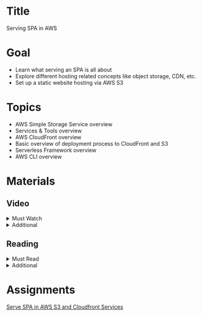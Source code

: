 # Title

Serving SPA in AWS

# Goal

- Learn what serving an SPA is all about
- Explore different hosting related concepts like object storage, CDN, etc.
- Set up a static website hosting via AWS S3

# Topics

- AWS Simple Storage Service overview
- Services & Tools overview
- AWS CloudFront overview
- Basic overview of deployment process to CloudFront and S3
- Serverless Framework overview
- AWS CLI overview

# Materials

## Video

<details>
  <summary>Must Watch</summary>

  The following content provides enough info to complete the task.

  <blockquote>

  <details>
    <summary>In English</summary>

   <blockquote>

   - [AWS Simple storage service (S3) - part1. Introduction](https://videoportal.epam.com/video/GoPjaNyQqBlvyn1d76AN), ~1 mins
   - [AWS Simple storage service (S3) - part2. Basic theory](https://videoportal.epam.com/video/wPQe73OQkA2XOln7Aqnr), ~11 mins
   - [AWS Simple storage service (S3) - part3. Advanced features](https://videoportal.epam.com/video/MRwdYoVgQmdAWB84a3bL), ~13 mins
   - [Website hosting with S3 and CloudFront - part 1](https://videoportal.epam.com/video/lNdwY9xWNBgG96kbay2G), ~4 mins
   - [Website hosting with S3 and CloudFront - part 2. Using AWS Cloud Development Kit (CDK)](https://videoportal.epam.com/video/59pZaAyWXBDLD29laNzq), ~5 mins
   </blockquote>
  </details>

  <details>
    <summary>In Russian</summary>

   <blockquote>

   - [RU Introduction](https://videoportal.epam.com/video/1g5mYRkyL8KMd4oPJWoD), ~3 mins
   - [RU S3 Intro](https://videoportal.epam.com/video/wPQe73vEnLBglxqOJAqn), ~2 mins
   - [RU CloudFront Intro](https://videoportal.epam.com/video/MNnV7g033NDoBklWa0b3), ~4 mins
   - [RU Serverless Framework Intro](https://videoportal.epam.com/video/4MNVYj1EEMm3Lgv5a0eE), ~2 mins
   - [RU Manual Deployment to S3](https://videoportal.epam.com/video/MRwdYoVggXxDNDr4a3bL), ~16 mins
   - [RU Deploy to S3 with serverless](https://videoportal.epam.com/video/elN67KVllzb99gb3JVZz), ~32 mins
   - [RU AWS CLI Intro](https://videoportal.epam.com/video/Dj6qaB2WWGqqk06ragPW), ~1 mins
   - [RU Serverless & CloudFront](https://videoportal.epam.com/video/B9Ry76DWWwVng509Y8xq), ~20 mins
   - [RU Homework](https://videoportal.epam.com/video/Vr9Q7zywwrmgVG9mJMpG), ~3 mins
   </blockquote>
  </details>

  </blockquote>

</details>

<details>
  <summary>Additional</summary>

  The following content provides more info for further studies.

  <blockquote>

  - [Free and Easy guide how to host website on AWS Cloud in 5 minutes](https://youtu.be/4AYF_Vo36sU), ~4mins
  - [AWS S3 Core Concepts](https://www.youtube.com/watch?v=tfU0JEZjcsg), 27 mins
  - [AWS S3 Hands-On Tutorial](https://www.youtube.com/watch?v=XGcoeEyt2UM), ~45 mins
  - [AWS CloudFront Hands-On Tutorial](https://www.youtube.com/watch?v=Vr4N_ZA-uGo), ~15 mins
  - [React App on AWS S3 with Static Hosting + Cloudfront](https://www.youtube.com/watch?v=mls8tiiI3uc), ~35 mins
  - [Getting Started with Serverless Framework](https://www.youtube.com/watch?v=KQRGM9_eqIw), ~20mins
  </blockquote>

</details>

## Reading

<details>
  <summary>Must Read</summary>

  The following content provides enough info to complete the task.

  <blockquote>

  - [What is Amazon S3](https://docs.aws.amazon.com/AmazonS3/latest/userguide/Welcome.html)
  - [Getting started with Amazon S3](https://docs.aws.amazon.com/AmazonS3/latest/userguide/GetStartedWithS3.html)
  - [AWS S3 FAQs](https://aws.amazon.com/s3/faqs/)
  - [Setting Up Serverless Framework With AWS](https://www.serverless.com/framework/docs/getting-started)
  - [Serverless Framework Concepts](https://www.serverless.com/framework/docs/providers/aws/guide/intro)
  </blockquote>

</details>

<details>
  <summary>Additional</summary>

  The following content provides more info for further studies.

  <blockquote>

  - [Tutorial: Configuring a static website on Amazon S3](https://docs.aws.amazon.com/AmazonS3/latest/userguide/HostingWebsiteOnS3Setup.html)
  - [What AWS service should you use to publish a web site](https://adrianhall.github.io/cloud/2019/01/31/which-aws-service-for-hosting/)
  - [Tutorial: Your First Serverless Framework Project](https://www.serverless.com/framework/docs/tutorial)
  - [AWS S3 Buckets Overview](https://docs.aws.amazon.com/AmazonS3/latest/userguide/UsingBucket.html)
  - [Pseudo Parameters Reference](https://docs.aws.amazon.com/AWSCloudFormation/latest/UserGuide/pseudo-parameter-reference.html)
  </blockquote>

</details>

# Assignments

[Serve SPA in AWS S3 and Cloudfront Services](./task.md)
